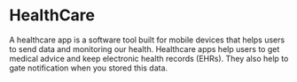 # HealthCare
A healthcare app is a software tool built for mobile devices that helps users to send data and monitoring our  health. Healthcare apps help users to get medical advice and keep electronic health records (EHRs). They also help to gate notification when you stored this data.
